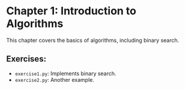 # Chapter 1: Introduction to Algorithms
This chapter covers the basics of algorithms, including binary search.

## Exercises:
- `exercise1.py`: Implements binary search.
- `exercise2.py`: Another example.